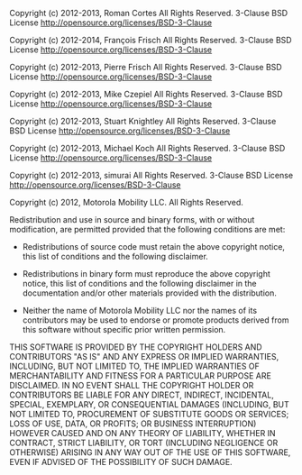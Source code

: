 Copyright (c) 2012-2013, Roman Cortes All Rights Reserved.
3-Clause BSD License
http://opensource.org/licenses/BSD-3-Clause

Copyright (c) 2012-2014, François Frisch All Rights Reserved.
3-Clause BSD License
http://opensource.org/licenses/BSD-3-Clause

Copyright (c) 2012-2013, Pierre Frisch All Rights Reserved.
3-Clause BSD License
http://opensource.org/licenses/BSD-3-Clause

Copyright (c) 2012-2013, Mike Czepiel All Rights Reserved.
3-Clause BSD License
http://opensource.org/licenses/BSD-3-Clause

Copyright (c) 2012-2013, Stuart Knightley All Rights Reserved.
3-Clause BSD License
http://opensource.org/licenses/BSD-3-Clause

Copyright (c) 2012-2013, Michael Koch All Rights Reserved.
3-Clause BSD License
http://opensource.org/licenses/BSD-3-Clause

Copyright (c) 2012-2013, simurai All Rights Reserved.
3-Clause BSD License
http://opensource.org/licenses/BSD-3-Clause


Copyright (c) 2012, Motorola Mobility LLC.
All Rights Reserved.

Redistribution and use in source and binary forms, with or without
modification, are permitted provided that the following conditions are met:

* Redistributions of source code must retain the above copyright notice,
this list of conditions and the following disclaimer.

* Redistributions in binary form must reproduce the above copyright notice,
this list of conditions and the following disclaimer in the documentation
and/or other materials provided with the distribution.

* Neither the name of Motorola Mobility LLC nor the names of its
contributors may be used to endorse or promote products derived from this
software without specific prior written permission.

THIS SOFTWARE IS PROVIDED BY THE COPYRIGHT HOLDERS AND CONTRIBUTORS "AS IS"
AND ANY EXPRESS OR IMPLIED WARRANTIES, INCLUDING, BUT NOT LIMITED TO, THE
IMPLIED WARRANTIES OF MERCHANTABILITY AND FITNESS FOR A PARTICULAR PURPOSE
ARE DISCLAIMED. IN NO EVENT SHALL THE COPYRIGHT HOLDER OR CONTRIBUTORS BE
LIABLE FOR ANY DIRECT, INDIRECT, INCIDENTAL, SPECIAL, EXEMPLARY, OR
CONSEQUENTIAL DAMAGES (INCLUDING, BUT NOT LIMITED TO, PROCUREMENT OF
SUBSTITUTE GOODS OR SERVICES; LOSS OF USE, DATA, OR PROFITS; OR BUSINESS
INTERRUPTION) HOWEVER CAUSED AND ON ANY THEORY OF LIABILITY, WHETHER IN
CONTRACT, STRICT LIABILITY, OR TORT (INCLUDING NEGLIGENCE OR OTHERWISE)
ARISING IN ANY WAY OUT OF THE USE OF THIS SOFTWARE, EVEN IF ADVISED OF THE
POSSIBILITY OF SUCH DAMAGE.